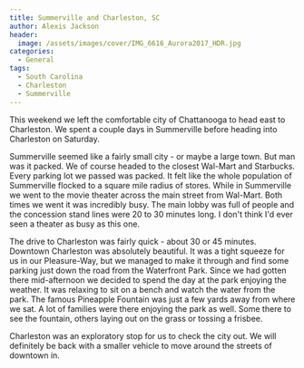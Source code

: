 ```yaml
---
title: Summerville and Charleston, SC
author: Alexis Jackson
header: 
  image: /assets/images/cover/IMG_6616_Aurora2017_HDR.jpg
categories:
  - General
tags:
  - South Carolina
  - Charleston
  - Summerville
---
```


This weekend we left the comfortable city of Chattanooga to head east to Charleston. We spent a couple days in Summerville before heading into Charleston on Saturday. 

Summerville seemed like a fairly small city - or maybe a large town. But man was it packed. We of course headed to the closest Wal-Mart and Starbucks. Every parking lot we passed was packed. It felt like the whole population of Summerville flocked to a square mile radius of stores. While in Summerville we went to the movie theater across the main street from Wal-Mart. Both times we went it was incredibly busy. The main lobby was full of people and the concession stand lines were 20 to 30 minutes long. I don't think I'd ever seen a theater as busy as this one. 

The drive to Charleston was fairly quick - about 30 or 45 minutes. Downtown Charleston was absolutely beautiful. It was a tight squeeze for us in our Pleasure-Way, but we managed to make it through and find some parking just down the road from the Waterfront Park. Since we had gotten there mid-afternoon we decided to spend the day at the park enjoying the weather. It was relaxing to sit on a bench and watch the water from the park. The famous Pineapple Fountain was just a few yards away from where we sat. A lot of families were there enjoying the park as well. Some there to see the fountain, others laying out on the grass or tossing a frisbee. 

Charleston was an exploratory stop for us to check the city out. We will definitely be back with a smaller vehicle to move around the streets of downtown in.